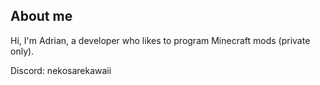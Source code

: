 ## About me 
Hi, I'm Adrian, a developer who likes to program Minecraft mods (private only).

Discord: nekosarekawaii
